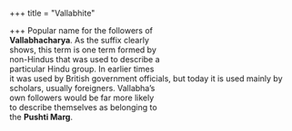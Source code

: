 +++
title = "Vallabhite"

+++
Popular name for the followers of  
**Vallabhacharya**. As the suffix clearly  
shows, this term is one term formed by  
non-Hindus that was used to describe a  
particular Hindu group. In earlier times  
it was used by British government officials, but today it is used mainly by  
scholars, usually foreigners. Vallabha’s  
own followers would be far more likely  
to describe themselves as belonging to  
the **Pushti Marg**.